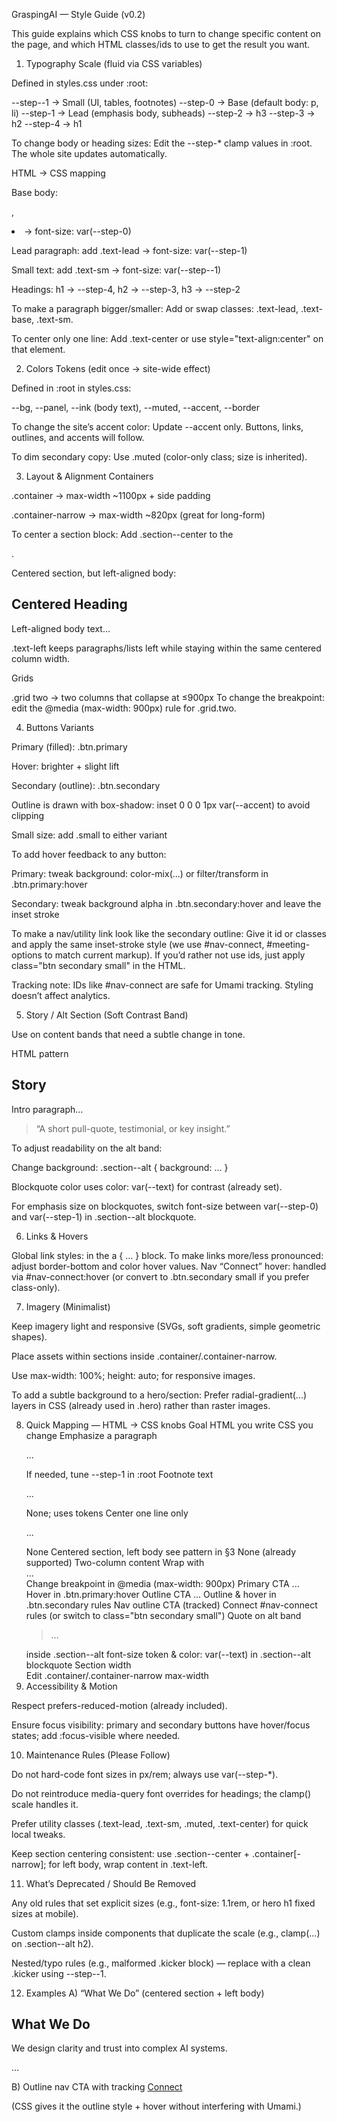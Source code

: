 GraspingAI — Style Guide (v0.2)

This guide explains which CSS knobs to turn to change specific content on the page, and which HTML classes/ids to use to get the result you want.

1) Typography
Scale (fluid via CSS variables)

Defined in styles.css under :root:

--step--1  → Small (UI, tables, footnotes)
--step-0   → Base (default body: p, li)
--step-1   → Lead (emphasis body, subheads)
--step-2   → h3
--step-3   → h2
--step-4   → h1


To change body or heading sizes:
Edit the --step-* clamp values in :root. The whole site updates automatically.

HTML → CSS mapping

Base body: <p>, <li> → font-size: var(--step-0)

Lead paragraph: add .text-lead → font-size: var(--step-1)

Small text: add .text-sm → font-size: var(--step--1)

Headings: h1 → --step-4, h2 → --step-3, h3 → --step-2

To make a paragraph bigger/smaller:
Add or swap classes: .text-lead, .text-base, .text-sm.

To center only one line:
Add .text-center or use style="text-align:center" on that element.

2) Colors
Tokens (edit once → site-wide effect)

Defined in :root in styles.css:

--bg, --panel, --ink (body text), --muted, --accent, --border


To change the site’s accent color:
Update --accent only. Buttons, links, outlines, and accents will follow.

To dim secondary copy:
Use .muted (color-only class; size is inherited).

3) Layout & Alignment
Containers

.container → max-width ~1100px + side padding

.container-narrow → max-width ~820px (great for long-form)

To center a section block:
Add .section--center to the <section>.

Centered section, but left-aligned body:

<section class="section section--center">
  <div class="container-narrow">
    <h2>Centered Heading</h2>
    <div class="text-left">
      <p>Left-aligned body text…</p>
    </div>
  </div>
</section>


.text-left keeps paragraphs/lists left while staying within the same centered column width.

Grids

.grid two → two columns that collapse at ≤900px
To change the breakpoint: edit the @media (max-width: 900px) rule for .grid.two.

4) Buttons
Variants

Primary (filled): .btn.primary

Hover: brighter + slight lift

Secondary (outline): .btn.secondary

Outline is drawn with box-shadow: inset 0 0 0 1px var(--accent) to avoid clipping

Small size: add .small to either variant

To add hover feedback to any button:

Primary: tweak background: color-mix(...) or filter/transform in .btn.primary:hover

Secondary: tweak background alpha in .btn.secondary:hover and leave the inset stroke

To make a nav/utility link look like the secondary outline:
Give it id or classes and apply the same inset-stroke style (we use #nav-connect, #meeting-options to match current markup).
If you’d rather not use ids, just apply class="btn secondary small" in the HTML.

Tracking note:
IDs like #nav-connect are safe for Umami tracking. Styling doesn’t affect analytics.

5) Story / Alt Section (Soft Contrast Band)

Use on content bands that need a subtle change in tone.

HTML pattern

<section id="story" class="section section--alt">
  <div class="container-narrow">
    <h2>Story</h2>
    <p>Intro paragraph…</p>
    <blockquote>
      “A short pull-quote, testimonial, or key insight.”
    </blockquote>
  </div>
</section>


To adjust readability on the alt band:

Change background: .section--alt { background: … }

Blockquote color uses color: var(--text) for contrast (already set).

For emphasis size on blockquotes, switch font-size between var(--step-0) and var(--step-1) in .section--alt blockquote.

6) Links & Hovers

Global link styles: in the a { … } block.
To make links more/less pronounced: adjust border-bottom and color hover values.
Nav “Connect” hover: handled via #nav-connect:hover (or convert to .btn.secondary small if you prefer class-only).

7) Imagery (Minimalist)

Keep imagery light and responsive (SVGs, soft gradients, simple geometric shapes).

Place assets within sections inside .container/.container-narrow.

Use max-width: 100%; height: auto; for responsive images.

To add a subtle background to a hero/section:
Prefer radial-gradient(...) layers in CSS (already used in .hero) rather than raster images.

8) Quick Mapping — HTML → CSS knobs
Goal	HTML you write	CSS you change
Emphasize a paragraph	<p class="text-lead">...</p>	If needed, tune --step-1 in :root
Footnote text	<p class="muted text-sm">...</p>	None; uses tokens
Center one line only	<p class="text-lead text-center">...</p>	None
Centered section, left body	see pattern in §3	None (already supported)
Two-column content	Wrap with <div class="grid two">…</div>	Change breakpoint in @media (max-width: 900px)
Primary CTA	<a class="btn primary">...</a>	Hover in .btn.primary:hover
Outline CTA	<a class="btn secondary">...</a>	Outline & hover in .btn.secondary rules
Nav outline CTA (tracked)	<a id="nav-connect" class="btn small">Connect</a>	#nav-connect rules (or switch to class="btn secondary small")
Quote on alt band	<blockquote>…</blockquote> inside .section--alt	font-size token & color: var(--text) in .section--alt blockquote
Section width	<div class="container[-narrow]">	Edit .container/.container-narrow max-width
9) Accessibility & Motion

Respect prefers-reduced-motion (already included).

Ensure focus visibility: primary and secondary buttons have hover/focus states; add :focus-visible where needed.

10) Maintenance Rules (Please Follow)

Do not hard-code font sizes in px/rem; always use var(--step-*).

Do not reintroduce media-query font overrides for headings; the clamp() scale handles it.

Prefer utility classes (.text-lead, .text-sm, .muted, .text-center) for quick local tweaks.

Keep section centering consistent: use .section--center + .container[-narrow]; for left body, wrap content in .text-left.

11) What’s Deprecated / Should Be Removed

Any old rules that set explicit sizes (e.g., font-size: 1.1rem, or hero h1 fixed sizes at mobile).

Custom clamps inside components that duplicate the scale (e.g., clamp(...) on .section--alt h2).

Nested/typo rules (e.g., malformed .kicker block) — replace with a clean .kicker using --step--1.

12) Examples
A) “What We Do” (centered section + left body)
<section id="services" class="section section--center">
  <div class="container-narrow">
    <h2>What We Do</h2>
    <p class="text-lead text-center">We design clarity and trust into complex AI systems.</p>
    <div class="text-left">
      <div class="grid two">…</div>
    </div>
  </div>
</section>

B) Outline nav CTA with tracking
<a id="nav-connect" class="btn small" href="https://cal.com/graspingai">Connect</a>


(CSS gives it the outline style + hover without interfering with Umami.)